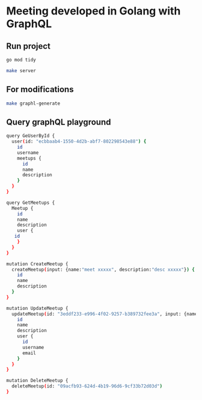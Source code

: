 # Meeting developed in Golang with GraphQL

## Run project

```bash
go mod tidy
```

```bash
make server
```

## For modifications

```bash
make graphl-generate
```

## Query graphQL playground

```bash
query GeUserById {
  user(id: "ecbbaab4-1550-4d2b-abf7-802298543e88") {
    id
    username
    meetups {
      id
      name
      description
    }
  }
}

query GetMeetups {
  Meetup {
    id
    name
    description
    user {
   id
    }
  }
}

mutation CreateMeetup {
  createMeetup(input: {name:"meet xxxxx", description:"desc xxxxx"}) {
    id
    name
    description
  }
}

mutation UpdateMeetup {
  updateMeetup(id: "3eddf233-e996-4f02-9257-b389732fee3a", input: {name: "bbbb", description:"Desc Update"}) {
    id
    name
    description
    user {
      id
      username
      email
    }
  }
}

mutation DeleteMeetup {
  deleteMeetup(id: "09acfb93-624d-4b19-96d6-9cf33b72d03d")
}

```
